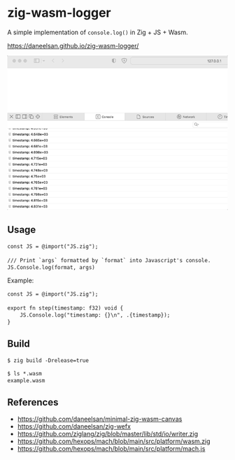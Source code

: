 # zig-wasm-logger

A simple implementation of `console.log()` in Zig + JS + Wasm.

https://daneelsan.github.io/zig-wasm-logger/

![example](./example.gif)

## Usage

```zig
const JS = @import("JS.zig");

/// Print `args` formatted by `format` into Javascript's console.
JS.Console.log(format, args)
```

Example:

```zig
const JS = @import("JS.zig");

export fn step(timestamp: f32) void {
    JS.Console.log("timestamp: {}\n", .{timestamp});
}
```

## Build

```shell
$ zig build -Drelease=true
```

```shell
$ ls *.wasm
example.wasm
```

## References

* https://github.com/daneelsan/minimal-zig-wasm-canvas
* https://github.com/daneelsan/zig-wefx
* https://github.com/ziglang/zig/blob/master/lib/std/io/writer.zig
* https://github.com/hexops/mach/blob/main/src/platform/wasm.zig
* https://github.com/hexops/mach/blob/main/src/platform/mach.js